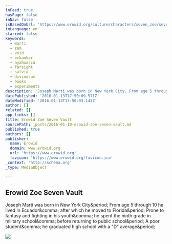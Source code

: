 ```yaml
---
inFeed: true
hasPage: false
inNav: false
isBasedOnUrl: 'https://www.erowid.org/culture/characters/seven_zoe/seven_zoe.shtml'
inLanguage: en
starred: false
keywords:
  - marti
  - zem
  - void
  - eckankar
  - ayahuasca
  - farsight
  - salvia
  - divinorum
  - books
  - experiments
description: 'Joseph Marti was born in New York City. From age 5 through 10 he lived in Ecuador, after which he moved to Florida. Prone to fantasy and fighting in his youth, he spent the ninth grade in military school, before returning to public school. A poor student, he graduated high school with a "D" average.'
datePublished: '2016-01-13T17:50:09.571Z'
dateModified: '2016-01-13T17:50:03.143Z'
author: []
related: []
app_links: []
title: Erowid Zoe Seven Vault
sourcePath: _posts/2016-01-10-erowid-zoe-seven-vault.md
published: true
authors: []
publisher:
  name: Erowid
  domain: www.erowid.org
  url: 'https://www.erowid.org'
  favicon: 'https://www.erowid.org/favicon.ico'
_context: 'http://schema.org'
_type: MediaObject

---
```

<article style=""><h1>Erowid Zoe Seven Vault</h1><p>Joseph Marti was born in New York City&amp;period; From age 5 through 10 he lived in Ecuador&amp;comma; after which he moved to Florida&amp;period; Prone to fantasy and fighting in his youth&amp;comma; he spent the ninth grade in military school&amp;comma; before returning to public school&amp;period; A poor student&amp;comma; he graduated high school with a "D" average&amp;period;</p></article>

![](https://the-grid-user-content.s3-us-west-2.amazonaws.com/453bff1d-c59a-4075-b284-bec01fe3b5bd.jpg)
